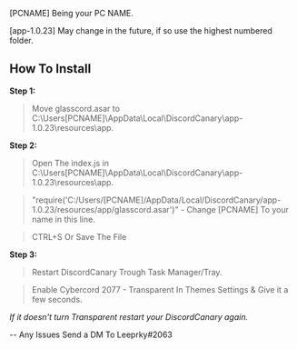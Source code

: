 [PCNAME] Being your PC NAME.

[app-1.0.23] May change in the future, if so use the highest numbered folder.

## How To Install
**Step 1:**

> Move glasscord.asar to C:\Users\[PCNAME]\AppData\Local\DiscordCanary\app-1.0.23\resources\app.

**Step 2:**

> Open The index.js in C:\Users\[PCNAME]\AppData\Local\DiscordCanary\app-1.0.23\resources\app.

> "require('C:/Users/[PCNAME]/AppData/Local/DiscordCanary/app-1.0.23/resources/app/glasscord.asar')" - Change [PCNAME] To your name in this line.

> CTRL+S Or Save The File

**Step 3:**

> Restart DiscordCanary Trough Task Manager/Tray.

> Enable Cybercord 2077 - Transparent In Themes Settings & Give it a few seconds.

*If it doesn't turn Transparent restart your DiscordCanary again.*

-- Any Issues Send a DM To Leeprky#2063
